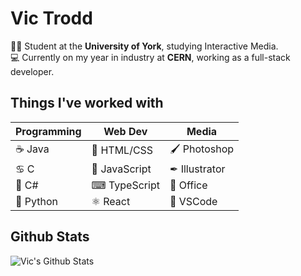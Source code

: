 # Vic Trodd

👨‍🎓 Student at the **University of York**, studying Interactive Media.<br>
💻 Currently on my year in industry at **CERN**, working as a full-stack developer.

## Things I've worked with
|Programming|Web Dev|Media|
|---|---|---|
|☕ Java|🦖 HTML/CSS|🖌 Photoshop|
|♋ C|📜 JavaScript|✒ Illustrator|
|🔪 C#|⌨ TypeScript|🏢 Office|
|🐍 Python|⚛ React|🤎 VSCode|

## Github Stats
![Vic's Github Stats](https://github-readme-stats.vercel.app/api?username=vtrodd&count_private=true&show_icons=true&theme=react)
